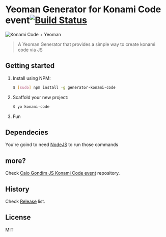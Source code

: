 # Yeoman Generator for Konami Code event[![Build Status](https://secure.travis-ci.org/mateusortiz/generator-konami-code.png?branch=master)](https://travis-ci.org/mateusortiz/generator-konami-code)

![Konami Code + Yeoman](http://cl.ly/image/0i1W1H0K3d3L/logo.png)

> A Yeoman Generator that provides a simple way to create konami code via JS

## Getting started 

1. Install using NPM:

	```sh
	$ [sudo] npm install -g generator-konami-code
	```
	
2. Scaffold your new project:
	
	```sh
	$ yo konami-code
	```

3. Fun

## Dependecies 

You're goind to need [NodeJS](http://nodejs.org/download) to run those commands

## more?

Check [Caio Gondim JS Konami Code event](https://github.com/caiogondim/js-konami-code-event) repository.

## History

Check [Release](https://github.com/caiogondim/js-konami-code-event/releases) list.


## License

MIT
